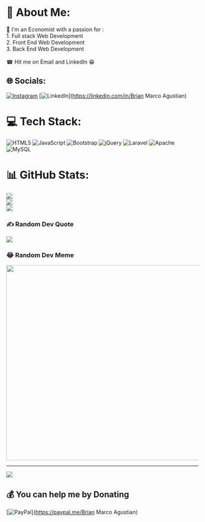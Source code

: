 # 💫 About Me:
📖 I'm an Economist with a passion for :<br>1. Full stack Web Development<br>2. Front End Web Development<br>3. Back End Web Development<br><br>☎ Hit me on Email and LinkedIn 😁<br>


## 🌐 Socials:
[![Instagram](https://img.shields.io/badge/Instagram-%23E4405F.svg?logo=Instagram&logoColor=white)](https://instagram.com/Marcoism_14) [![LinkedIn](https://img.shields.io/badge/LinkedIn-%230077B5.svg?logo=linkedin&logoColor=white)](https://linkedin.com/in/Brian Marco Agustian) 

# 💻 Tech Stack:
![HTML5](https://img.shields.io/badge/html5-%23E34F26.svg?style=for-the-badge&logo=html5&logoColor=white) ![JavaScript](https://img.shields.io/badge/javascript-%23323330.svg?style=for-the-badge&logo=javascript&logoColor=%23F7DF1E) ![Bootstrap](https://img.shields.io/badge/bootstrap-%23563D7C.svg?style=for-the-badge&logo=bootstrap&logoColor=white) ![jQuery](https://img.shields.io/badge/jquery-%230769AD.svg?style=for-the-badge&logo=jquery&logoColor=white) ![Laravel](https://img.shields.io/badge/laravel-%23FF2D20.svg?style=for-the-badge&logo=laravel&logoColor=white) ![Apache](https://img.shields.io/badge/apache-%23D42029.svg?style=for-the-badge&logo=apache&logoColor=white) ![MySQL](https://img.shields.io/badge/mysql-%2300f.svg?style=for-the-badge&logo=mysql&logoColor=white)
# 📊 GitHub Stats:
![](https://github-readme-stats.vercel.app/api?username=Brianmarco14&theme=blue-green&hide_border=false&include_all_commits=true&count_private=true)<br/>
![](https://github-readme-streak-stats.herokuapp.com/?user=Brianmarco14&theme=blue-green&hide_border=false)<br/>
![](https://github-readme-stats.vercel.app/api/top-langs/?username=Brianmarco14&theme=blue-green&hide_border=false&include_all_commits=true&count_private=true&layout=compact)

### ✍️ Random Dev Quote
![](https://quotes-github-readme.vercel.app/api?type=vetical&theme=merko)

### 😂 Random Dev Meme
<img src="https://rm.up.railway.app/" width="512px"/>

---
[![](https://visitcount.itsvg.in/api?id=Brianmarco14&icon=0&color=0)](https://visitcount.itsvg.in)

  ## 💰 You can help me by Donating
  [![PayPal](https://img.shields.io/badge/PayPal-00457C?style=for-the-badge&logo=paypal&logoColor=white)](https://paypal.me/Brian Marco Agustian) 

  
<!-- Proudly created with GPRM ( https://gprm.itsvg.in ) -->

